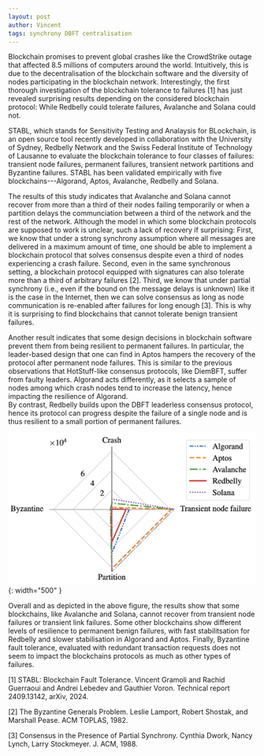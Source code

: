 ```yaml
---
layout: post
author: Vincent
tags: synchrony DBFT centralisation
---
```


Blockchain promises to prevent global crashes like the CrowdStrike outage that affected 8.5 millions of computers around the world.
Intuitively, this is due to the decentralisation of the blockchain software and the diversity of nodes participating in the blockchain network.
Interestingly, the first thorough investigation of the blockchain tolerance to failures [1] has just revealed surprising results depending 
on the considered blockchain protocol: While Redbelly could tolerate failures, Avalanche and Solana could not.

STABL, which stands for Sensitivity Testing and Analaysis for BLockchain, is an open source tool recently developed in collaboration with 
the University of Sydney, Redbelly Network and the Swiss Federal Institute of Technology of Lausanne to evaluate the 
blockchain tolerance to four classes of failures: transient node failures, permanent failures, transient network partitions and Byzantine failures.
STABL has been validated empirically with five blockchains---Algorand, Aptos, Avalanche, Redbelly and Solana. 

The results of this study indicates that Avalanche and Solana cannot recover from more than a third of their nodes failing temporarily or 
when a partition delays the communciation between a third of the network and the rest of the network. Although the model in which some blockchain 
protocols are supposed to work is unclear, such a lack of recovery if surprising: First, we know that under a strong synchrony assumption where 
all messages are delivered in a maximum amount of time, one should be able to implement a blockchain protocol that solves consensus despite even a third of 
nodes experiencing a crash failure. Second, even in the same synchronous setting, 
a blockchain protocol equipped with signatures can also tolerate more than a third of arbitrary failures [2].
Third, we know that under partial synchrony (i.e., even if the bound 
on the message delays is unknown) like it is the case in the Internet, then we can solve consensus as long as node communication is re-enabled after 
failures for long enough [3]. This is why it is surprising to find blockchains that cannot tolerate benign transient failures.

Another result indicates that some design decisions in blockchain software prevent them from being resilient to permanent failures. 
In particular, the leader-based design that one can find in Aptos hampers the recovery of the 
protocol after permanent node failures. This is similar to the previous observations that HotStuff-like consensus protocols, like DiemBFT, 
suffer from faulty leaders. Algorand acts differently, as it selects a sample of nodes among which crash nodes tend to increase the latency, 
hence impacting the resilience of Algorand.  
By contrast, Redbelly builds upon the DBFT leaderless consensus protocol, hence its protocol can progress despite the failure 
of a single node and is thus resilient to a small portion of permanent failures.

![Blockchain Sensitivity to Failures](/img/radar.png){: width="500" }

Overall and as depicted in the above figure, the results show that some blockchains, like Avalanche and Solana, cannot recover from transient node 
failures or transient link failures. Some other blockchains show different levels of resilience to permanent benign failures, with fast stabilitsation 
for Redbelly and slower stabilisation in Algorand and Aptos. Finally, Byzantine fault tolerance, evaluated with redundant transaction requests does 
not seem to impact the blockchains protocols as much as other types of failures.

[1] STABL: Blockchain Fault Tolerance. Vincent Gramoli and Rachid Guerraoui and Andrei Lebedev and Gauthier Voron. 
Technical report 2409.13142, arXiv, 2024.

[2] The Byzantine Generals Problem. Leslie Lamport, Robert Shostak, and Marshall Pease.
ACM TOPLAS, 1982.

[3] Consensus in the Presence of Partial Synchrony. Cynthia Dwork, Nancy Lynch, Larry Stockmeyer.
J. ACM, 1988.

